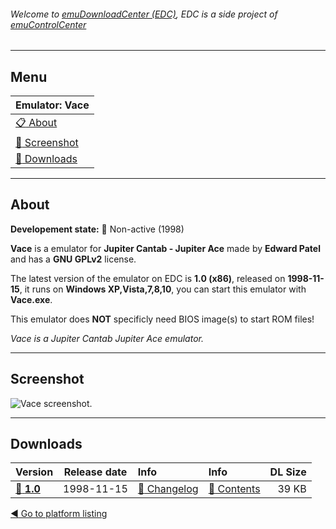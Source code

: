 ###### Welcome to [emuDownloadCenter (EDC)](https://github.com/PhoenixInteractiveNL/emuDownloadCenter/wiki/), EDC is a side project of [emuControlCenter](https://github.com/PhoenixInteractiveNL/emuControlCenter/wiki/)
***
## Menu
| **Emulator: Vace** |
|:---------|
| [:clipboard: About](#about) |
| [:sunrise: Screenshot](#screenshot) |
| [:floppy_disk: Downloads](#downloads) |
***
## About
**Developement state:** :red_circle: Non-active (1998)

**Vace** is a emulator for **Jupiter Cantab - Jupiter Ace** made by **Edward Patel** and has a **GNU GPLv2** license.

The latest version of the emulator on EDC is **1.0 (x86)**, released on **1998-11-15**, it runs on **Windows XP,Vista,7,8,10**, you can start this emulator with **Vace.exe**.

This emulator does **NOT** specificly need BIOS image(s) to start ROM files!

_Vace is a Jupiter Cantab Jupiter Ace emulator._
***
## Screenshot
![](https://raw.githubusercontent.com/PhoenixInteractiveNL/emuDownloadCenter/master/hooks/vace/screen.jpg "Vace screenshot.")
***
## Downloads
| Version  | Release date  | Info       | Info       | DL Size    |
|:---------|:-------------:|:-----------|:-----------|-----------:|
| [:floppy_disk: **1.0**](https://github.com/PhoenixInteractiveNL/edc-repo0003/raw/master/vace/1.0.7z) | 1998-11-15 | [:page_facing_up: Changelog](https://github.com/PhoenixInteractiveNL/edc-repo0003/blob/master/vace/1.0_changelog.txt) | [:mag_right: Contents](https://github.com/PhoenixInteractiveNL/edc-repo0003/blob/master/vace/1.0_contents.txt) | 39 KB |

[:arrow_backward: Go to platform listing](https://github.com/PhoenixInteractiveNL/emuDownloadCenter/wiki/EDC-Platform-List)
